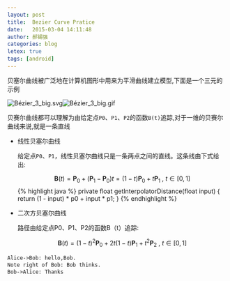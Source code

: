 ```yaml
---
layout: post
title:  Bezier Curve Pratice
date:   2015-03-04 14:11:48
author: 郝锡强
categories: blog
letex: true
tags: [android]
---
```

贝塞尔曲线被广泛地在计算机图形中用来为平滑曲线建立模型,下面是一个三元的示例

![Bézier_3_big.svg](../source/images/blog/Bézier_3_big.svg.png)![Bézier_3_big.gif](../source/images/blog/Bézier_3_big.gif)
<!-- more -->
贝赛尔曲线都可以理解为由给定点`P0`、`P1`、`P2`的函数`B(t)`追踪,对于一维的贝赛尔曲线来说,就是一条直线

* 线性贝塞尔曲线

	给定点`P0`、`P1`，线性贝塞尔曲线只是一条两点之间的直线。这条线由下式给出:
	
	$$\mathbf{B}(t)=\mathbf{P}_0 + (\mathbf{P}_1-\mathbf{P}_0)t=(1-t)\mathbf{P}_0 + t\mathbf{P}_1 \mbox{ , } t \in [0,1]$$
	{% highlight java %}
private float getInterpolatorDistance(float input) {
    return (1 - input) * p0 + input * p1;
}
{% endhighlight %}

* 二次方贝塞尔曲线

	路径由给定点P0、P1、P2的函数B（t）追踪:
	
	$$\mathbf{B}(t) = (1 - t)^{2}\mathbf{P}_0 + 2t(1 - t)\mathbf{P}_1 + t^{2}\mathbf{P}_2 \mbox{ , } t \in [0,1]$$
	
	
	
```seq
Alice->Bob: hello,Bob.
Note right of Bob: Bob thinks.
Bob->Alice: Thanks
```